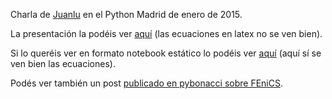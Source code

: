 Charla de [Juanlu](https://github.com/Juanlu001) en el Python Madrid de enero de 2015.

La presentación la podéis ver [aquí](http://slideviewer.herokuapp.com/github/Python-en-ciencia/Python-cientifico/blob/master/FEniCS-201501-pythonmadrid-juanlu001/Resolviendo%20ecuaciones%20diferenciales%20con%20FEniCS.ipynb#/) (las ecuaciones en latex no se ven bien). 

Si lo queréis ver en formato notebook estático lo podéis ver [aquí](http://nbviewer.ipython.org/github/Python-en-ciencia/Python-cientifico/blob/master/FEniCS-201501-pythonmadrid-juanlu001/Resolviendo%20ecuaciones%20diferenciales%20con%20FEniCS.ipynb) (aquí sí se ven bien las ecuaciones).

Podés ver también un post [publicado en pybonacci sobre FEniCS](http://pybonacci.org/2015/01/20/fenics-resolucion-de-ecuaciones-diferenciales-en-python/).
